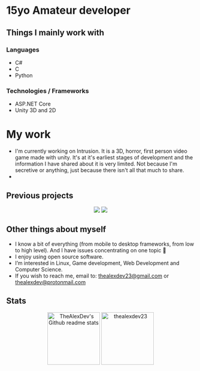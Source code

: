 # 15yo Amateur developer

## Things I mainly work with

### Languages
- C#
- C
- Python

### Technologies / Frameworks 
- ASP.NET Core
- Unity 3D and 2D

# My work
- I'm currently working on Intrusion. It is a 3D, horror, first person video game made with unity. It's at it's earliest stages of development and the information I have shared about it is very limited. Not because I'm secretive or anything, just because there isn't all that much to share.
- 
## Previous projects
<div align="center">
    <a href="https://github.com/thealexdev23/japm"><img src="https://projectcard.rohitv.repl.co/project_card/thealexdev23/japm"/></a>
    <a href="https://github.com/thealexdev23/terminal-video-player"><img src="https://projectcard.rohitv.repl.co/project_card/thealexdev23/terminal-video-player"/></a>
</div>


## Other things about myself
- I know a bit of everything (from mobile to desktop frameworks, from low to high level). And I have issues concentrating on one topic 🥲
- I enjoy using open source software.
- I’m interested in Linux, Game development, Web Development and Computer Science.
- If you wish to reach me, email to: thealexdev23@gmail.com or thealexdev@protonmail.com

## Stats
<p align="center">
    <img height="140em" src="https://github-readme-stats.vercel.app/api?username=thealexdev23&theme=onedark&show_icons=true" alt="TheAlexDev's Github readme stats">
    <img height="140em" src="http://github-readme-streak-stats.herokuapp.com?user=thealexdev23&&theme=onedark&show_icons=true" alt="thealexdev23"/>
</p>
